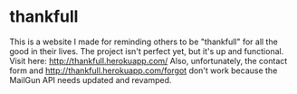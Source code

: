 # thankfull
This is a website I made for reminding others to be "thankfull" for all the good in their lives. The project isn't perfect yet, but it's up and functional. Visit here: http://thankfull.herokuapp.com/
Also, unfortunately, the contact form and http://thankfull.herokuapp.com/forgot don't work because the MailGun API needs updated and revamped.
